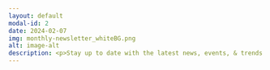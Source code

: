 ```yaml
---
layout: default
modal-id: 2
date: 2024-02-07
img: monthly-newsletter_whiteBG.png
alt: image-alt
description: <p>Stay up to date with the latest news, events, & trends in the Bitcoin mining and energy industries.</p><p>Download .pdf versions of the monthly newsletters here:</p><p><a href="/newsletters/256Foundation-Newsletter-2501_v1.pdf" target="_blank" rel="noopener noreferrer"><font color="orange">January 2025 - A Spark of Defiance</font></a> Learn how to host your own Bitcoin full node and Public-Pool Stratum server to solo mine.</p><section id="contact" align="center"><div class="container"><div class="row"><div class="col-lg-8 text-center"><h3>Subscribe Here</h3><p>By entering an email address, you confirm you would like to receive emails from The 256 Foundation.</p></div></div><div class="row"><div class="col-lg-8 text-center"><form action="https://formspree.io/f/xkndjepy" method="POST" name="sentMessage" id="contactForm" novalidate><div class="row control-group"></div><div class="row control-group"><div class="form-group col-xs-12 floating-label-form-group controls"><label for="email">Email Address</label><input type="email" name="_replyto" class="form-control" placeholder="Email Address" id="email" required data-validation-required-message="Please enter your email address."><p class="help-block text-danger"></p></div></div><div><input type="hidden" name="_subject" value="New submission!"><input type="text" name="_gotcha" style="display:none" /></div></div></div><br><div id="success"></div><div class="row"><div class="col-lg-8 text-center"><button type="submit" class="btn btn-success btn-lg">Send</button></div></div></form></div></section><p>Click on any month below to fetch an archived newsletter.</p><p>Check back soon!</p>
---
```

